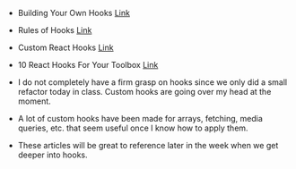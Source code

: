 * Building Your Own Hooks [Link](https://reactjs.org/docs/hooks-custom.html)
* Rules of Hooks  [Link](https://reactjs.org/docs/hooks-rules.html)
* Custom React Hooks [Link](https://www.telerik.com/kendo-react-ui/react-hooks-guide/#toc-custom-react-hooks)
* 10 React Hooks For Your Toolbox [Link](https://blog.bitsrc.io/10-react-custom-hooks-you-should-have-in-your-toolbox-aa27d3f5564d)

* I do not completely have a firm grasp on hooks since we only did a small refactor today in class. Custom hooks are going over my head at the moment.
* A lot of custom hooks have been made for arrays, fetching, media queries, etc. that seem useful once I know how to apply them.
* These articles will be great to reference later in the week when we get deeper into hooks.
